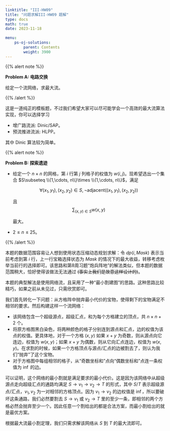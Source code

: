 ```yaml
---
linktitle: "III-HW09"
title: "问题求解III-HW09 题解"
type: docs
math: true
date: 2023-11-18

menu:
    ps-oj-solutions:
        parent: Contents
        weight: 3900
---
```


{{% alert note %}}

**Problem A: 电路交换**

给定一个流网络，求最大流。

{{% /alert %}}

这是一道纯正的模板题，不过我们希望大家可以尽可能学会一个高效的最大流算法实现，你可以选择学习
* 增广路流派: Dinic/SAP。
* 预流推进流派: HLPP。

其中 Dinic 算法较为简单。

{{% alert note %}}

**Problem B: 探索遗迹**

* 给定一个 $n\times n$ 的网格，第 $i$ 行第 $j$ 列格子的权值为 $w(i, j)$。现希望选出一个集合 $S\subseteq \\{1,\cdots, n\\}\times \\{1,\cdots, n\\}$，满足

  $$
  \forall (x_1, y_1), (x_2, y_2)\in S, \lnot \text{adjacent}((x_1, y_1), (x_2, y_2))
  $$
  
  且
  $$
  \sum_{(x, y)\in S}w(x, y)
  $$
  
  最大。
* $2\leq n\leq 25$。

{{% /alert %}}

本题的数据范围容易让人想到使用状态压缩动态规划求解：令 $dp(i, Mask)$ 表示当前考虑到第 $i$ 行，上一行宝箱选择状态为 $Mask$ 的情况下的最大收益，转移考虑枚举当前行的选择即可。该思路和第8周习题“炮兵阵地”的解法类似，但本题的数据范围稍大，恰好使得该做法无法通过 ~~(事实上我们是故意这样设计的)~~。

本题的典型解法是使用网络流，且采用了一种“最小割建图”的思路。这种思路比较精巧，如果之前从未见过，只需欣赏即可。

我们首先转化一下问题：从方格阵中抛弃最小代价的宝物，使得剩下的宝物满足不相邻的要求。然后构建这样一个流网络：
* 该网络包含一个超级源点，超级汇点，和为每个方格建立的顶点，共 $n\times n+2$ 个。
* 将原方格图黑白染色，将两种颜色的格子分别连到源点和汇点，边的权值为该点的权值。更具体地，对于一个方格 $(x, y)$ 如果 $x+y$ 为奇数，则从源点向它连边，权值为 $w(x, y)$；如果 $x+y$ 为偶数，则从它向汇点连边，权值为 $w(x, y)$。在求割的时候，如果一个方格顶点与源点/汇点的边被割去了，则认为我们“抛弃”了这个宝物。
* 对于方格图中每组相邻的格子，从“奇数坐标和”点向“偶数坐标和”点连一条权值为 $\inf$ 的边。

可以证明，这个网络的最小割就是满足要求的最小代价。这是因为该网络中从超级源点走向超级汇点的通路均满足 $S\to v_1\to v_2\to T$ 的形式，其中 $S/T$ 表示超级源点/汇点，$v_1, v_2$ 为一对相邻的方格顶点。因为 $v_1\to v_2$ 的边权值是 $\inf$，所以要破坏这条通路，我们必然要割去 $S\to v_1$ 或 $v_2\to T$ 里的至少一条，即相邻的两个方格必然会抛弃至少一个。因此任意一个割给出的都是合法方案，而最小割给出的就是最优方案。

根据最大流最小割定理，我们只需求解该网络从 $S$ 到 $T$ 的最大流即可。